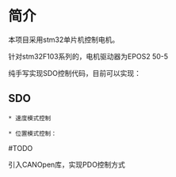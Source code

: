 # 简介

本项目采用stm32单片机控制电机。

针对stm32F103系列的，电机驱动器为EPOS2 50-5

纯手写实现SDO控制代码，目前可以实现：

## SDO

    * 速度模式控制

    * 位置模式控制： 

#TODO

引入CANOpen库，实现PDO控制方式
